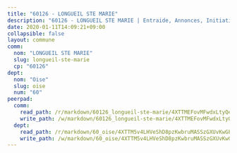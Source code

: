 ```yaml
---
title: "60126 - LONGUEIL STE MARIE"
description: "60126 - LONGUEIL STE MARIE | Entraide, Annonces, Initiatives"
date: 2020-01-11T14:09:21+09:00
collapsible: false
layout: commune
comm:
  nom: "LONGUEIL STE MARIE"
  slug: longueil-ste-marie
  cp: "60126"
dept:
  nom: "Oise"
  slug: oise
  num: "60"
peerpad:
  comm:
    read_path: /r/markdown/60126_longueil-ste-marie/4XTTMEFovMFwdxLtyQeh6rKRDeEEKmWk9pEq48HyKJ2uJhrLB
    write_path: /w/markdown/60126_longueil-ste-marie/4XTTMEFovMFwdxLtyQeh6rKRDeEEKmWk9pEq48HyKJ2uJhrLB-K3TgUYJcBWa7YPnRxsJzRwFyU2ggeNWA2Z8ea29r6udBvLwvyv7c8WKpT2qfvBcWj7UjzK1RRtsHyERQYSHo9yojwZHyRRCVFdwztuedUBwXNkNJHsZ9iBhdhJAuGA6dX5KriKsy
  dept:
    read_path: /r/markdown/60_oise/4XTTM5v4LHVeShD8pzKwbruMASSzGXUvKwGPyPNR6Aq6aruGY
    write_path: /w/markdown/60_oise/4XTTM5v4LHVeShD8pzKwbruMASSzGXUvKwGPyPNR6Aq6aruGY-K3TgTfEPmBuMGxs3WizC7aafmuSUvuvwsE7nM986pS4fEczEhokrfL1mXNtU722XatpEcDhfhLf5xd24JkCKBD4DcQHeF5CYjEkAVzDN3PuQerZfYGZ5zy2XFcJNh2Z1pYjLoQTn
---
```


